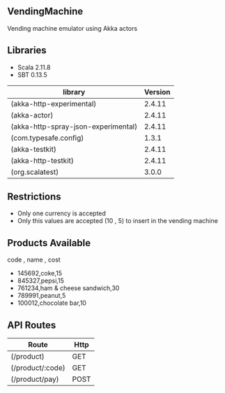 ## VendingMachine
Vending machine emulator using Akka actors



## Libraries

* Scala 2.11.8
* SBT 0.13.5

|   library        |   Version         |
|   -------------    |   -------------   |
|   (akka-http-experimental)                                                    |   2.4.11 |
|   (akka-actor)                                                                |   2.4.11 |
|   (akka-http-spray-json-experimental)                                         |   2.4.11 |
|   (com.typesafe.config)                                                       |   1.3.1  |
|   (akka-testkit)                                                              |   2.4.11 |
|   (akka-http-testkit)                                                         |   2.4.11 |
|   (org.scalatest)                                                             |   3.0.0  |


## Restrictions

  - Only one currency is accepted
  - Only this values are accepted (10 , 5) to insert in the vending machine


## Products Available

code , name , cost

 - 145692,coke,15
 - 845327,pepsi,15
 - 761234,ham & cheese sandwich,30
 - 789991,peanut,5
 - 100012,chocolate bar,10

 ## API Routes

 |   Route            |   Http         |
 |   -------------    |   -------------|
 |   (/product)                                                                  |    GET   |
 |   (/product/:code)                                                            |    GET   |
 |   (/product/pay)                                                              |    POST  |


